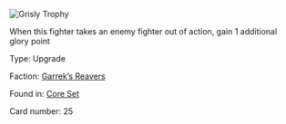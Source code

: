 
![Grisly Trophy](https://warhammerunderworlds.com/wp-content/uploads/sites/6/2017/12/025_ENG-Grisly-Trophy.png)

When this fighter takes an enemy fighter out of action, gain 1 additional glory point

Type: Upgrade

Faction: [Garrek’s Reavers](/factions/garreks-reavers.md)

Found in: [Core Set](/locations/core-set.md)

Card number: 25
